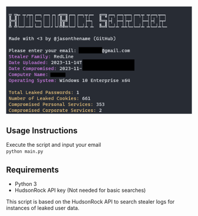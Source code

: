 ![Example Usage](program.png)

## Usage Instructions

Execute the script and input your email</br>
`python main.py`

## Requirements

- Python 3  
- HudsonRock API key (Not needed for basic searches)

This script is based on the HudsonRock API to search stealer logs for instances of leaked user data.